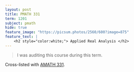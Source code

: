 ```yaml
---
layout: post
title: PMATH 331
term: 1201
subject: pmath
hide: true
feature_image: "https://picsum.photos/2560/600?image=875"
feature_text: |
    <h2 style="color:white;"> Applied Real Analysis </h2>
---
```

> I was auditing this course during this term.

Cross-listed with [AMATH 331](/2020/01/01/AMATH331/).
